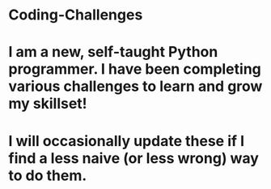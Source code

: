 # Coding-Challenges
# I am a new, self-taught Python programmer.  I have been completing various challenges to learn and grow my skillset!

# I will occasionally update these if I find a less naive (or less wrong) way to do them.
